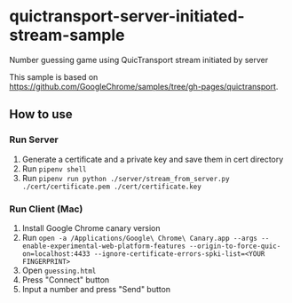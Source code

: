 # quictransport-server-initiated-stream-sample
Number guessing game using QuicTransport stream initiated by server

This sample is based on https://github.com/GoogleChrome/samples/tree/gh-pages/quictransport.

## How to use

### Run Server
1. Generate a certificate and a private key and save them in cert directory
1. Run `pipenv shell`
1. Run `pipenv run python ./server/stream_from_server.py ./cert/certificate.pem ./cert/certificate.key`

### Run Client (Mac)
1. Install Google Chrome canary version
1. Run `open -a /Applications/Google\ Chrome\ Canary.app --args --enable-experimental-web-platform-features --origin-to-force-quic-on=localhost:4433 --ignore-certificate-errors-spki-list=<YOUR FINGERPRINT>`
1. Open `guessing.html`
1. Press "Connect" button
1. Input a number and press "Send" button
